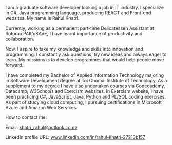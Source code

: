 I am a graduate software developer looking a job in IT industry. I specialize in C#, Java programming language, producing REACT and Front-end websites. My name is Rahul Khatri. 

Currently, working as a permanent part-time Delicatessen Assistant at Rotorua PAK’nSAVE, I have learnt importance of productivity and collaboration. 

Now, I aspire to take my knowledge and skills into innovation and programming. I constantly ask questions, try new ideas and always eager to learn. My missions is to develop programmes that would help people move forward.

I have completed my Bachelor of Applied Information Technology majoring in Software Development degree at Toi Ohomai Institute of Technology. As a supplement to my degree I have also undertaken courses via Codecademy, Datacamp, W3Schools and Exercism websites. In Exercism website, I have been practicing C#, JavaScript, Java, Python and PL/SQL coding exercises. As part of studying cloud computing, I pursuing certifications in Microsoft Azure and Amazon Web Services. 

How to contact me:

Email: khatri_rahul@outlook.co.nz

LinkedIn profile URL: www.linkedin.com/in/rahul-khatri-27213b157  
<!---
- 👋 Hi, I’m @rahulk93
- 👀 I’m interested in ...
- 🌱 I’m currently learning ...
- 💞️ I’m looking to collaborate on ...
- 📫 How to reach me ...


rahulk93/rahulk93 is a ✨ special ✨ repository because its `README.md` (this file) appears on your GitHub profile.
You can click the Preview link to take a look at your changes.
--->
